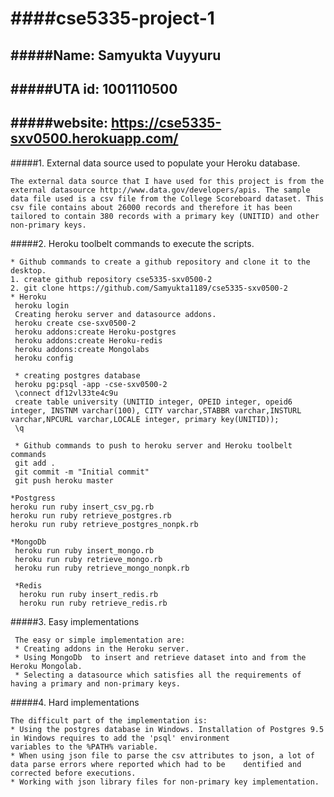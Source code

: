 ####cse5335-project-1
=====================
#####Name: Samyukta Vuyyuru
----------------------
#####UTA id: 1001110500
---------------------
#####website: https://cse5335-sxv0500.herokuapp.com/
--------------------------------------------------------

#####1.  External data source used to populate your Heroku database.

    The external data source that I have used for this project is from the external datasource http://www.data.gov/developers/apis. The sample data file used is a csv file from the College Scoreboard dataset. This csv file contains about 26000 records and therefore it has been tailored to contain 380 records with a primary key (UNITID) and other non-primary keys.

#####2. Heroku toolbelt commands to execute the scripts.

    * Github commands to create a github repository and clone it to the desktop.  
    1. create github repository cse5335-sxv0500-2  
    2. git clone https://github.com/Samyukta1189/cse5335-sxv0500-2
    * Heroku 
     heroku login
     Creating heroku server and datasource addons.
     heroku create cse-sxv0500-2
     heroku addons:create Heroku-postgres
     heroku addons:create Heroku-redis
     heroku addons:create Mongolabs
     heroku config
     
     * creating postgres database
     heroku pg:psql -app -cse-sxv0500-2 
     \connect df12vl33te4c9u
     create table university (UNITID integer, OPEID integer, opeid6 integer, INSTNM varchar(100), CITY varchar,STABBR varchar,INSTURL varchar,NPCURL varchar,LOCALE integer, primary key(UNITID));
     \q
     
     * Github commands to push to heroku server and Heroku toolbelt commands
     git add .
     git commit -m "Initial commit"
     git push heroku master
     
    *Postgress
    heroku run ruby insert_csv_pg.rb
    heroku run ruby retrieve_postgres.rb
    heroku run ruby retrieve_postgres_nonpk.rb
      
    *MongoDb
     heroku run ruby insert_mongo.rb
     heroku run ruby retrieve_mongo.rb
     heroku run ruby retrieve_mongo_nonpk.rb
     
     *Redis
      heroku run ruby insert_redis.rb
      heroku run ruby retrieve_redis.rb

#####3. Easy implementations

     The easy or simple implementation are:
     * Creating addons in the Heroku server.
     * Using MongoDb  to insert and retrieve dataset into and from the Heroku Mongolab. 
     * Selecting a datasource which satisfies all the requirements of having a primary and non-primary keys.

#####4. Hard implementations

    The difficult part of the implementation is:
    * Using the postgres database in Windows. Installation of Postgres 9.5 in Windows requires to add the 'psql' environment
    variables to the %PATH% variable.
    * When using json file to parse the csv attributes to json, a lot of data parse errors where reported which had to be    dentified and corrected before executions.
    * Working with json library files for non-primary key implementation.



